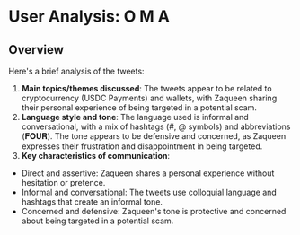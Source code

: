 # User Analysis: O M A

## Overview

Here's a brief analysis of the tweets:

1. **Main topics/themes discussed**: The tweets appear to be related to cryptocurrency (USDC Payments) and wallets, with Zaqueen sharing their personal experience of being targeted in a potential scam.
2. **Language style and tone**: The language used is informal and conversational, with a mix of hashtags (#, @ symbols) and abbreviations (𝐅𝐎𝐔𝐑). The tone appears to be defensive and concerned, as Zaqueen expresses their frustration and disappointment in being targeted.
3. **Key characteristics of communication**:
* Direct and assertive: Zaqueen shares a personal experience without hesitation or pretence.
* Informal and conversational: The tweets use colloquial language and hashtags that create an informal tone.
* Concerned and defensive: Zaqueen's tone is protective and concerned about being targeted in a potential scam.